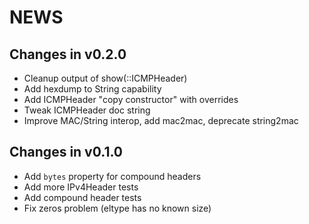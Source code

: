 # NEWS

## Changes in v0.2.0

* Cleanup output of show(::ICMPHeader)
* Add hexdump to String capability
* Add ICMPHeader "copy constructor" with overrides
* Tweak ICMPHeader doc string
* Improve MAC/String interop, add mac2mac, deprecate string2mac

## Changes in v0.1.0

* Add `bytes` property for compound headers
* Add more IPv4Header tests
* Add compound header tests
* Fix zeros problem (eltype has no known size)
